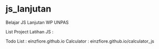 # js_lanjutan
Belajar JS Lanjutan WP UNPAS

List Project Latihan JS :

Todo List : einzfiore.github.io
Calculator : einzfiore.github.io/calculator_js
